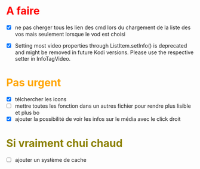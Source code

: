 # <span style="color:red">A faire</span>

- [x] ne pas cherger tous les lien des cmd lors du chargement de la liste des vos mais seulement lorsque le vod est choisi

- [x] Setting most video properties through ListItem.setInfo() is deprecated and might be removed in future Kodi versions. Please use the respective setter in InfoTagVideo.




# <span style="color:orange">Pas urgent</span>
- [x] télchercher les icons
- [ ] mettre toutes les fonction dans un autres fichier pour rendre plus lisible et plus bo
- [x] ajouter la possibilité de voir les infos sur le média avec le click droit
# <span style="color:rgb(139, 128, 0)"> Si vraiment chui chaud </span>
- [ ] ajouter un système de cache 

